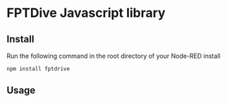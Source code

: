 FPTDive Javascript library
====================


Install
-------

Run the following command in the root directory of your Node-RED install

    npm install fptdrive


Usage
-----


